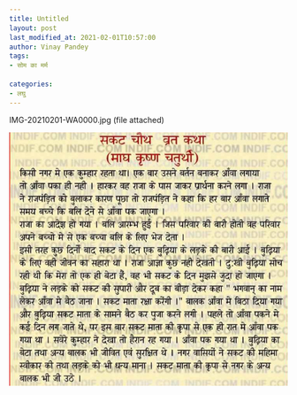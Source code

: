 ```yaml
---
title: Untitled
layout: post
last_modified_at: 2021-02-01T10:57:00
author: Vinay Pandey
tags:
- सोम का मर्म

categories:
- लघु
---
```

IMG-20210201-WA0000.jpg (file attached)


![IMG-20210201-WA0000.jpg](/images/IMG-20210201-WA0000.jpg)

